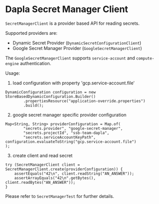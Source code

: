 # Dapla Secret Manager Client

`SecretManagerClient` is a provider based API for reading secrets.

Supported providers are:

* Dynamic Secret Provider (`DynamicSecretConfigurationClient`)
* Google Secret Manager Provider (`GoogleSecretManagerClient`)

The `GoogleSecretManagerClient` supports `service-account` and `compute-engine` authentication.

Usage:

1) load configuration with property 'gcp.service-account.file'
```
DynamicConfiguration configuration = new StoreBasedDynamicConfiguration.Builder()
        .propertiesResource("application-override.properties")
        .build();
```

2) google secret manager specific provider configuration
```
Map<String, String> providerConfiguration = Map.of(
        "secrets.provider", "google-secret-manager",
        "secrets.projectId", "ssb-team-dapla",
        "secrets.serviceAccountKeyPath", configuration.evaluateToString("gcp.service-account.file")
);
```

3) create client and read secret
```
try (SecretManagerClient client = SecretManagerClient.create(providerConfiguration)) {
    assertEquals("42\n", client.readString("AN_ANSWER"));
    assertArrayEquals("42\n".getBytes(), client.readBytes("AN_ANSWER"));
}
```

Please refer to `SecretManagerTest` for further details.
